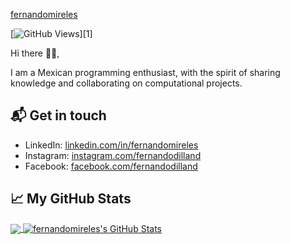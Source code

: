 
[fernandomireles](https://res.cloudinary.com/dxgwcpdom/image/upload/v1623223350/GitHub/fm_y6xlzk.png)

[![GitHub Views](https://komarev.com/ghpvc/?username=fernandomireles&color=2685BF)][1]

Hi there 👋🏻,

I am a Mexican programming enthusiast, with the spirit of sharing knowledge and collaborating on computational projects.

## 📬 Get in touch

- LinkedIn: [linkedin.com/in/fernandomireles](https://www.linkedin.com/in/fernandomireles/)
- Instagram: [instagram.com/fernandodilland](https://www.instagram.com/fernandodilland/)
- Facebook: [facebook.com/fernandodilland](https://www.facebook.com/FernandoDilland)



## &#x1f4c8; My GitHub Stats

<a href="https://github.com/fernandomireles/fernandomireles">
  <img align="center" src="https://github-readme-stats.vercel.app/api/top-langs/?username=fernandomireles&hide=java,html&title_color=ffffff&text_color=c9cacc&icon_color=2bbc8a&bg_color=1d1f21" />
</a>

<a href="https://github.com/fernandomireles/fernandomireles">
  <img align="center" src="https://github-readme-stats.vercel.app/api?username=fernandomireles&show_icons=true&line_height=27&count_private=true&title_color=ffffff&text_color=c9cacc&icon_color=2bbc8a&bg_color=1d1f21" alt="fernandomireles's GitHub Stats" />
</a>
